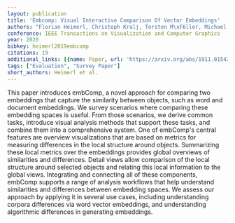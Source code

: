 ```yaml
---
layout: publication
title: 'Embcomp: Visual Interactive Comparison Of Vector Embeddings'
authors: "Florian Heimerl, Christoph Kralj, Torsten M\xF6ller, Michael Gleicher"
conference: IEEE Transactions on Visualization and Computer Graphics
year: 2020
bibkey: heimerl2019embcomp
citations: 19
additional_links: [{name: Paper, url: 'https://arxiv.org/abs/1911.01542'}]
tags: ["Evaluation", "Survey Paper"]
short_authors: Heimerl et al.
---
```

This paper introduces embComp, a novel approach for comparing two embeddings
that capture the similarity between objects, such as word and document
embeddings. We survey scenarios where comparing these embedding spaces is
useful. From those scenarios, we derive common tasks, introduce visual analysis
methods that support these tasks, and combine them into a comprehensive system.
One of embComp's central features are overview visualizations that are based on
metrics for measuring differences in the local structure around objects.
Summarizing these local metrics over the embeddings provides global overviews
of similarities and differences. Detail views allow comparison of the local
structure around selected objects and relating this local information to the
global views. Integrating and connecting all of these components, embComp
supports a range of analysis workflows that help understand similarities and
differences between embedding spaces. We assess our approach by applying it in
several use cases, including understanding corpora differences via word vector
embeddings, and understanding algorithmic differences in generating embeddings.